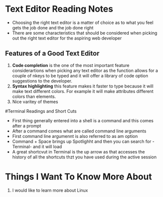# Text Editor Reading Notes
- Choosing the right text editor is a matter of choice as to what you feel gets the job done and the job done right
- There are some characteristics that should be considered when picking out the right text editor for the aspiring web developer
## __Features of a Good Text Editor__ 
1. **Code completion** is the one of the most important feature considerartions when picking any text editor as the function allows for a couple of nkeys to be typed and it will offer a library of code option suggestions to the developer. 
2. **Syntax highlighting** this feature makes it faster to type because it will make text different colors. For example it will make attributes different colors than elements. 
3. Nice varitey of themes 

#Terminal Readings and Short Cuts
- First thing generally entered into a shell is a command and this comes after a prompt
- After a command comes what are called command line arguments
- First command line argumennt is also referred to as am option   
- Command + Space brings up Spotlighht and then you can search for -Terminal- and it will load
- A great shortcvut in Terminal is the up arrow as that accesses the history of all the    shortcuts thzt you have used during the active session

# **Things I Want To Know More About**
1. I would like to learn more about Linux
